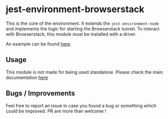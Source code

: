# jest-environment-browserstack

This is the core of the environment. It extends the `jest-environment-node` and implements the logic for starting the Browserstack tunnel. To interact with Browserstack, this module must be installed with a driver.

An example can be found [here](../selenium-webdriver).

## Usage

This module is not made for being used standalone. Please check the main documentation [here](../../README.md)

## Bugs / Improvements

Feel free to report an issue in case you found a bug or something which could be improved. PR are more than welcome !
